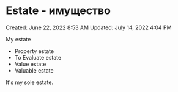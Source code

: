 # Estate - имущество

Created: June 22, 2022 8:53 AM
Updated: July 14, 2022 4:04 PM

My estate

- Property estate
- To Evaluate estate
- Value estate
- Valuable estate

It's my sole estate.